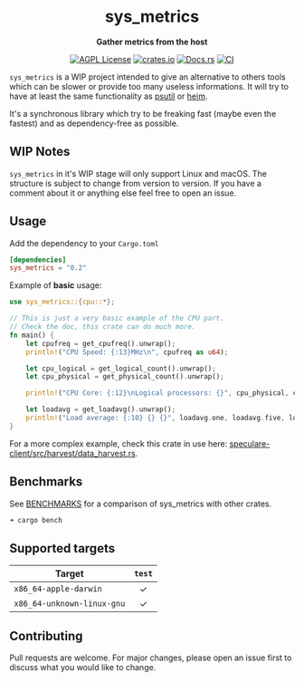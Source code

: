 <div align="center">
  <h1>sys_metrics</h1>
  <p>
    <strong>Gather metrics from the host</strong>
  </p>
  <p>

[![AGPL License](https://img.shields.io/badge/license-AGPL-blue.svg)](LICENSE)
[![crates.io](https://img.shields.io/crates/v/sys_metrics.svg)](https://crates.io/crates/sys_metrics)
[![Docs.rs](https://docs.rs/sys_metrics/badge.svg)](https://docs.rs/sys_metrics)
[![CI](https://github.com/Martichou/sys_metrics/workflows/CI/badge.svg)](https://github.com/Martichou/sys_metrics/actions)

  </p>
</div>

`sys_metrics` is a WIP project intended to give an alternative to others tools which can be slower or provide too many useless informations.
It will try to have at least the same functionality as [psutil](https://github.com/giampaolo/psutil) or [heim](https://github.com/heim-rs/heim).

It's a synchronous library which try to be freaking fast (maybe even the fastest) and as dependency-free as possible.

WIP Notes
--------------------------

`sys_metrics` in it's WIP stage will only support Linux and macOS.
The structure is subject to change from version to version. 
If you have a comment about it or anything else feel free to open an issue.

Usage
--------------------------

Add the dependency to your `Cargo.toml`
```toml
[dependencies]
sys_metrics = "0.2"
```
Example of **basic** usage:
```rust
use sys_metrics::{cpu::*};

// This is just a very basic example of the CPU part.
// Check the doc, this crate can do much more.
fn main() {
    let cpufreq = get_cpufreq().unwrap();
    println!("CPU Speed: {:13}MHz\n", cpufreq as u64);

    let cpu_logical = get_logical_count().unwrap();
    let cpu_physical = get_physical_count().unwrap();

    println!("CPU Core: {:12}\nLogical processors: {}", cpu_physical, cpu_logical);

    let loadavg = get_loadavg().unwrap();
    println!("Load average: {:10} {} {}", loadavg.one, loadavg.five, loadavg.fifteen);
}
```
For a more complex example, check this crate in use here: [speculare-client/src/harvest/data_harvest.rs](https://github.com/speculare-cloud/speculare-client/blob/master/src/harvest/data_harvest.rs).

Benchmarks
--------------------------

See [BENCHMARKS](https://github.com/Martichou/sys_metrics/blob/master/BENCHMARKS.md) for a comparison of sys_metrics with other crates.

```bash
➜ cargo bench
```

Supported targets
--------------------------
| Target                               | `test` |
|--------------------------------------|:------:|
| `x86_64-apple-darwin`                |   ✓    |
| `x86_64-unknown-linux-gnu`           |   ✓    |

Contributing
--------------------------

Pull requests are welcome. For major changes, please open an issue first to discuss what you would like to change.
